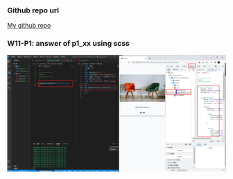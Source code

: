 ### Github repo url

[My github repo](https://github.com/anan826/1111-sweb-1N-demo-211410658.git)

### W11-P1: answer of p1_xx using scss

![](w11-p1.png)
